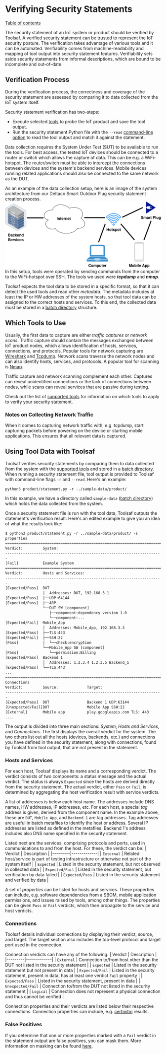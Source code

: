 # Verifying Security Statements

[Table of contents](README.md)

The security statement of an IoT system or product should be verified by Toolsaf.
A verified security statement can be trusted to represent the IoT security posture.
The verification takes advantage of various tools and it can be automated.
Verifiability comes from machine-readability and mapping of tool output into security statement features.
Verifiability sets aside security statements from informal descriptions, which are bound to be
incomplete and out-of-date.

## Verification Process

During the verification process, the correctness and coverage of the security statement are assessed by comparing it to data collected from the IoT system itself.

Security statement verification has two-steps:

  - Execute selected [tools](Tools.md#list-of-supported-tools) to probe the IoT product and save the tool output.
  - Run the security statement Python file with the `--read` [command-line option](CommandLineOptions.md) to read the tool output and match it against the statement.

Data collection requires the System Under Test (SUT) to be available to run the tools.
For best access, the tested IoT devices should be connected to a router or switch which allows the capture of data. This can be e.g. a WiFi-hotspot. The router/switch must be able to intercept the connections between devices and the system's backend services. Mobile devices running related applications should also be connected to the same network as the DUT.

As an example of the data collection setup, here is an image of the system architecture from our Deltaco Smart Outdoor Plug security statement creation process.
![Data collection system architecture image](img/deltaco-smart-plug.png)
In this setup, tools were operated by sending commands from the computer to the WiFi-hotspot over SSH. The tools we used were **_tcpdump_** and **_nmap_**.

Toolsaf expects the tool data to be stored in a specific format, so that it can detect the used tools and read other _metadata_.
The metadata includes at least the IP or HW addresses of the system hosts, so that tool data
can be assigned to the correct hosts and services.
To this end, the collected data must be stored in a [batch directory](Tools.md#batch-files-and-directories) structure.

## Which Tools to Use

Usually, the first data to capture are either _traffic captures_ or _network scans_.
Traffic capture should contain the messages exchanged between IoT product nodes, which allows identification of hosts, services, connections, and protocols.
Popular tools for network capturing are [Wireshark](https://www.wireshark.org/) and [Tcpdump](https://www.tcpdump.org).
Network scans traverse the network nodes and can also identify hosts, services, and protocols.
A popular tool for scanning is [Nmap](https://nmap.org).

Traffic capture and network scanning complement each other. Captures can reveal unidentified connections or the lack of connections between nodes, while scans can reveal services that are passive during testing.

Check out the list of [supported tools](Tools.md#list-of-supported-tools) for information on which tools to apply to verify your security statement.

### Notes on Collecting Network Traffic

When it comes to capturing network traffic with, e.g. tcpdump, start capturing packets before powering on the device or starting mobile applications. This ensures that all relevant data is captured.

## Using Tool Data with Toolsaf

Toolsaf verifies security statements by comparing them to data collected from the system with the [supported tools](Tools.md#list-of-supported-tools) and stored in a [batch directory](Tools.md#batch-files-and-directories). When running a security statement file, tool output is provided to Toolsaf with command-line flags `-r` and `--read`. Here's an example:
```shell
python3 product/statement.py -r ../sample-data/product/
```
In this example, we have a directory called `sample-data` ([batch directory](Tools.md#batch-files-and-directories)) which holds the data collected from the system.

Once a security statement file is run with the tool data, Toolsaf outputs the statement's verification result. Here's an edited example to give you an idea of what the results look like:
```shell
$ python3 product/statement.py -r ../sample-data/product/ -s properties
=======================================================================
Verdict:         System:
-----------------------------------------------------------------------
[Fail]           Example System
=======================================================================
Verdict:         Hosts and Services:
-----------------------------------------------------------------------
[Expected/Pass]  DUT
                 │  Addresses: DUT, 192.168.3.1
[Expected/Pass]  ├──UDP:64144
[Expected/Pass]  ├──ARP
                 └──DUT SW [component]
                    ├──component:dependency version 1.0
                    └──component:...
[Expected/Fail]  Mobile_App
                 │  Addresses: Mobile_App, 192.168.3.3
[Expected/Pass]  ├──TLS:443
[Expected/Fail]  ├──SSH:22
[Pass]           │  └──check:encryption
                 └──Mobile_App SW [component]
[Pass]              └──permission:Billing
[Expected/Pass]  Backend 1
                 │  Addresses: 1.2.3.4 1.2.3.5 Backend_1
[Expected/Pass]  └──TLS:443
...
=======================================================================
Connections
Verdict:         Source:             Target:
-----------------------------------------------------------------------
[Expected/Pass]  DUT                 Backend 1 UDP:63144
[Unexpected/Fail]DUT                 Mobile App SSH:22
[External]       Mobile app          play.googleapis.com TLS: 443
....
```
The output is divided into three main sections: _System_, _Hosts and Services_, and _Connections_. The first displays the overall verdict for the system. The two others list out all the hosts (devices, backends, etc.) and connections you have defined in the security statement, along with connections, found by Toolsaf from tool output, that are not present in the statement.

### Hosts and Services
For each host, Toolsaf displays its name and a corresponding verdict. The verdict consists of two components: a status message and the actual verdict. The status is always `Expected` since the hosts are derived directly from the security statement. The actual verdict, either `Pass` or `Fail`, is determined by aggregating the host verification result with service verdicts.

A list of addresses is below each host name. The addresses include DNS names, HW addresses, IP addresses, etc. For each host, a special _tag_ address is given, derived from the component name. In the example above, these are `DUT`, `Mobile_App`, and `Backend_1` are tag addresses. Tag addresses are useful in batch metafiles to identify the host or address. Several IP addresses are listed as defined in the metafiles. Backend 1's address includes also DNS name specified in the security statement.

Listed next are the services, comprising protocols and ports, used in communications to and from the host. For these, the verdict can be:
| Verdict | Description |
|---------|-------------|
| `External`      | Related host/service is part of testing infrastructure or otherwise not part of the system itself |
| `Expected`      | Listed in the security statement, but not observed in collected data |
| `Expected/Fail` | Listed in the security statement, but verification by data failed |
| `Expected/Pass` | Listed in the security statement and verified by data |

A set of _properties_ can be listed for hosts and services.
These properties can include, e.g. software dependencies from a SBOM, mobile application permissions,
and issues raised by tools, among other things.
The properties can be given `Pass` or `Fail` verdicts, which then propagate to the service and host verdicts.

### Connections

Toolsaf details individual connections by displaying their verdict, source, and target. The target section also includes the top-level protocol and target port used in the connection.

Connection verdicts can have any of the following:
| Verdict | Description |
|---------|-------------|
| `External`        | Connection to/from host other than the DUT not listed in the security statement |
| `Expected`        | Listed in the security statement but not present in data |
| `Expected/Fail`   | Listed in the security statement, present in data, has at least one verdict `Fail` property |
| `Expected/Pass`   | Listed in the security statement, present in data |
| `Unexpected/Fail` | Connection to/from the DUT not listed in the security statement |
| `Logical`         | Connection does not represent a physical connection and thus cannot be verified |

Connection properties and their verdicts are listed below their respective connections. Connection properties can include, e.g. [certmitm](Tools.md#certmitm) results.

### False Positives

If you determine that one or more properties marked with a `Fail` verdict in the statement output are false positives, you can mask them. More information on masking can be found [here](MoreStatementFeatures.md#masking-false-positive-tool-outputs).

